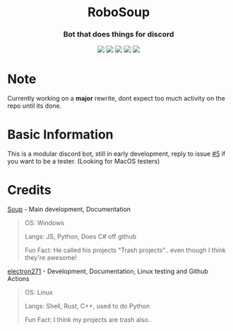 <p align="center">
 <h1 align="center">RoboSoup</h1>
 <h3 align="center">Bot that does things for discord</h3>
</p>
  <p align="center">
    <img src="https://img.shields.io/github/repo-size/SoupDevHub/RoboSoup?style=for-the-badge"/>
    <img src="https://img.shields.io/github/languages/top/SoupDevHub/RoboSoup?style=for-the-badge"/>
    <img src="https://img.shields.io/github/downloads/SoupDevHub/RoboSoup/total?style=for-the-badge"/>
    <img src="https://img.shields.io/github/commit-activity/w/SoupDevHub/RoboSoup?style=for-the-badge"/>
    <img src="https://img.shields.io/github/package-json/v/SoupDevHub/RoboSoup?style=for-the-badge"/>
  </p>

# Note
Currently working on a **major** rewrite, dont expect too much activity on the repo until its done.

# Basic Information

This is a modular discord bot, still in early development, reply to issue [#5](https://github.com/SoupDevHub/RoboSoup/issues/5) if you want to be a tester. (Looking for MacOS testers)

# Credits

[Soup](https://github.com/SoupDevHub) - Main development, Documentation
> OS: Windows
>
> Langs: JS, Python, Does C# off github
>
> Fun Fact: He called his projects "Trash projects".. even though I think they're awesome!


[electron271](https://github.com/electron271) - Development, Documentation, Linux testing and Github Actions
> OS: Linux
> 
> Langs: Shell, Rust, C++, used to do Python
> 
> Fun Fact: I think my projects are trash also..

